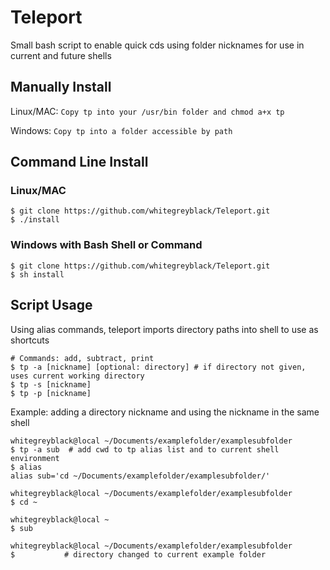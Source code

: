 # Teleport
Small bash script to enable quick cds using folder nicknames for use in current and future shells

## Manually Install

Linux/MAC: ```Copy tp into your /usr/bin folder and chmod a+x tp ```

Windows: ```Copy tp into a folder accessible by path```
## Command Line Install
### Linux/MAC
```
$ git clone https://github.com/whitegreyblack/Teleport.git
$ ./install
```
### Windows with Bash Shell or Command
```
$ git clone https://github.com/whitegreyblack/Teleport.git
$ sh install
```
## Script Usage
Using alias commands, teleport imports directory paths into shell to use as shortcuts
```
# Commands: add, subtract, print
$ tp -a [nickname] [optional: directory] # if directory not given, uses current working directory
$ tp -s [nickname]
$ tp -p [nickname]
```
Example: adding a directory nickname and using the nickname in the same shell
```
whitegreyblack@local ~/Documents/examplefolder/examplesubfolder
$ tp -a sub  # add cwd to tp alias list and to current shell environment
$ alias
alias sub='cd ~/Documents/examplefolder/examplesubfolder/'

whitegreyblack@local ~/Documents/examplefolder/examplesubfolder
$ cd ~

whitegreyblack@local ~
$ sub

whitegreyblack@local ~/Documents/examplefolder/examplesubfolder
$           # directory changed to current example folder
``` 
